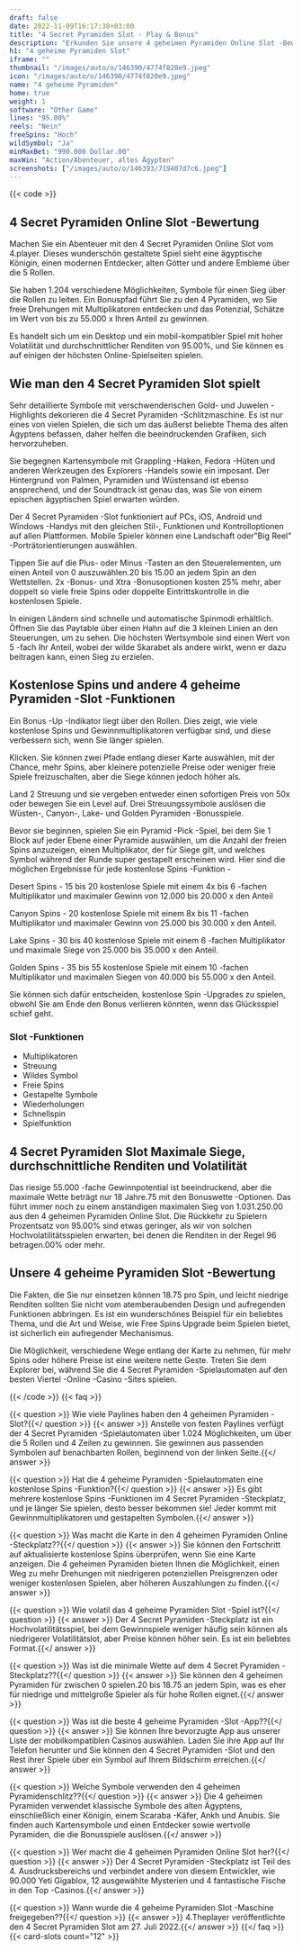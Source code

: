 ```yaml
---
draft: false
date: 2022-11-09T16:17:38+03:00
title: "4 Secret Pyramiden Slot - Play & Bonus"
description: "Erkunden Sie unsere 4 geheimen Pyramiden Online Slot -Bewertung, um das Gameplay, die Funktionen und das Spielen mit dem besten Casino -Bonus zu enthüllen."
h1: "4 geheime Pyramiden Slot"
iframe: ""
thumbnail: "/images/auto/o/146390/4774f820e9.jpeg"
icon: "/images/auto/o/146390/4774f820e9.jpeg"
name: "4 geheime Pyramiden"
home: true
weight: 1
software: "Other Game"
lines: "95.00%"
reels: "Nein"
freeSpins: "Hoch"
wildSymbol: "Ja"
minMaxBet: "990.000 Dollar.00"
maxWin: "Action/Abenteuer, altes Ägypten"
screenshots: ["/images/auto/o/146393/719407d7c6.jpeg"]
---
```


{{< code >}}<h2>4 Secret Pyramiden Online Slot -Bewertung</h2><p>Machen Sie ein Abenteuer mit den 4 Secret Pyramiden Online Slot vom 4.player. Dieses wunderschön gestaltete Spiel sieht eine ägyptische Königin, einen modernen Entdecker, alten Götter und andere Embleme über die 5 Rollen.</p><p>Sie haben 1.204 verschiedene Möglichkeiten, Symbole für einen Sieg über die Rollen zu leiten. Ein Bonuspfad führt Sie zu den 4 Pyramiden, wo Sie freie Drehungen mit Multiplikatoren entdecken und das Potenzial, Schätze im Wert von bis zu 55.000 x Ihren Anteil zu gewinnen.</p><p>Es handelt sich um ein Desktop und ein mobil-kompatibler Spiel mit hoher Volatilität und durchschnittlicher Renditen von 95.00%, und Sie können es auf einigen der höchsten Online-Spielseiten spielen.</p><h2>Wie man den 4 Secret Pyramiden Slot spielt</h2><p>Sehr detaillierte Symbole mit verschwenderischen Gold- und Juwelen -Highlights dekorieren die 4 Secret Pyramiden -Schlitzmaschine. Es ist nur eines von vielen Spielen, die sich um das äußerst beliebte Thema des alten Ägyptens befassen, daher helfen die beeindruckenden Grafiken, sich hervorzuheben.</p><p>Sie begegnen Kartensymbole mit Grappling -Haken, Fedora -Hüten und anderen Werkzeugen des Explorers -Handels sowie ein imposant. Der Hintergrund von Palmen, Pyramiden und Wüstensand ist ebenso ansprechend, und der Soundtrack ist genau das, was Sie von einem epischen ägyptischen Spiel erwarten würden.</p><p>Der 4 Secret Pyramiden -Slot funktioniert auf PCs, iOS, Android und Windows -Handys mit den gleichen Stil-, Funktionen und Kontrolloptionen auf allen Plattformen. Mobile Spieler können eine Landschaft oder"Big Reel" -Porträtorientierungen auswählen.</p><p>Tippen Sie auf die Plus- oder Minus -Tasten an den Steuerelementen, um einen Anteil von 0 auszuwählen.20 bis 15.00 an jedem Spin an den Wettstellen. 2x -Bonus- und Xtra -Bonusoptionen kosten 25% mehr, aber doppelt so viele freie Spins oder doppelte Eintrittskontrolle in die kostenlosen Spiele.</p><p>In einigen Ländern sind schnelle und automatische Spinmodi erhältlich. Öffnen Sie das Paytable über einen Hahn auf die 3 kleinen Linien an den Steuerungen, um zu sehen. Die höchsten Wertsymbole sind einen Wert von 5 -fach Ihr Anteil, wobei der wilde Skarabet als andere wirkt, wenn er dazu beitragen kann, einen Sieg zu erzielen.</p><h2>Kostenlose Spins und andere 4 geheime Pyramiden -Slot -Funktionen</h2><p>Ein Bonus -Up -Indikator liegt über den Rollen. Dies zeigt, wie viele kostenlose Spins und Gewinnmultiplikatoren verfügbar sind, und diese verbessern sich, wenn Sie länger spielen.</p><p>Klicken. Sie können zwei Pfade entlang dieser Karte auswählen, mit der Chance, mehr Spins, aber kleinere potenzielle Preise oder weniger freie Spiele freizuschalten, aber die Siege können jedoch höher als.</p><p>Land 2 Streuung und sie vergeben entweder einen sofortigen Preis von 50x oder bewegen Sie ein Level auf. Drei Streuungssymbole auslösen die Wüsten-, Canyon-, Lake- und Golden Pyramiden -Bonusspiele.</p><p>Bevor sie beginnen, spielen Sie ein Pyramid -Pick -Spiel, bei dem Sie 1 Block auf jeder Ebene einer Pyramide auswählen, um die Anzahl der freien Spins anzuzeigen, einen Multiplikator, der für Siege gilt, und welches Symbol während der Runde super gestapelt erscheinen wird. Hier sind die möglichen Ergebnisse für jede kostenlose Spins -Funktion -</p><p>Desert Spins - 15 bis 20 kostenlose Spiele mit einem 4x bis 6 -fachen Multiplikator und maximaler Gewinn von 12.000 bis 20.000 x den Anteil</p><p>Canyon Spins - 20 kostenlose Spiele mit einem 8x bis 11 -fachen Multiplikator und maximaler Gewinn von 25.000 bis 30.000 x den Anteil.</p><p>Lake Spins - 30 bis 40 kostenlose Spiele mit einem 6 -fachen Multiplikator und maximale Siege von 25.000 bis 35.000 x den Anteil.</p><p>Golden Spins - 35 bis 55 kostenlose Spiele mit einem 10 -fachen Multiplikator und maximalen Siegen von 40.000 bis 55.000 x den Anteil.</p><p>Sie können sich dafür entscheiden, kostenlose Spin -Upgrades zu spielen, obwohl Sie am Ende den Bonus verlieren könnten, wenn das Glücksspiel schief geht.</p><h3>
Slot -Funktionen</h3><ul>
<li></span>
Multiplikatoren</li>
<li></span>
Streuung</li>
<li></span>
Wildes Symbol</li>
<li></span>
Freie Spins</li>
<li></span>
Gestapelte Symbole</li>
<li></span>
Wiederholungen</li>
<li></span>
Schnellspin</li>
<li></span>
Spielfunktion</li></ul><h2>4 Secret Pyramiden Slot Maximale Siege, durchschnittliche Renditen und Volatilität</h2><p>Das riesige 55.000 -fache Gewinnpotential ist beeindruckend, aber die maximale Wette beträgt nur 18 Jahre.75 mit den Bonuswette -Optionen. Das führt immer noch zu einem anständigen maximalen Sieg von 1.031.250.00 aus den 4 geheimen Pyramiden Online Slot. Die Rückkehr zu Spielern Prozentsatz von 95.00% sind etwas geringer, als wir von solchen Hochvolatilitätsspielen erwarten, bei denen die Renditen in der Regel 96 betragen.00% oder mehr.</p><h2>Unsere 4 geheime Pyramiden Slot -Bewertung</h2><p>Die Fakten, die Sie nur einsetzen können 18.75 pro Spin, und leicht niedrige Renditen sollten Sie nicht vom atemberaubenden Design und aufregenden Funktionen abbringen. Es ist ein wunderschönes Beispiel für ein beliebtes Thema, und die Art und Weise, wie Free Spins Upgrade beim Spielen bietet, ist sicherlich ein aufregender Mechanismus.</p><p>Die Möglichkeit, verschiedene Wege entlang der Karte zu nehmen, für mehr Spins oder höhere Preise ist eine weitere nette Geste. Treten Sie dem Explorer bei, während Sie die 4 Secret Pyramiden -Spielautomaten auf den besten Viertel -Online -Casino -Sites spielen.</p>
{{< /code >}}
{{< faq >}}

{{< question >}} Wie viele Paylines haben den 4 geheimen Pyramiden -Slot?{{</ question >}}
{{< answer >}} Anstelle von festen Paylines verfügt der 4 Secret Pyramiden -Spielautomaten über 1.024 Möglichkeiten, um über die 5 Rollen und 4 Zeilen zu gewinnen. Sie gewinnen aus passenden Symbolen auf benachbarten Rollen, beginnend von der linken Seite.{{</ answer >}}

{{< question >}} Hat die 4 geheime Pyramiden -Spielautomaten eine kostenlose Spins -Funktion?{{</ question >}}
{{< answer >}} Es gibt mehrere kostenlose Spins -Funktionen im 4 Secret Pyramiden -Steckplatz, und je länger Sie spielen, desto besser bekommen sie! Jeder kommt mit Gewinnmultiplikatoren und gestapelten Symbolen.{{</ answer >}}

{{< question >}} Was macht die Karte in den 4 geheimen Pyramiden Online -Steckplatz??{{</ question >}}
{{< answer >}} Sie können den Fortschritt auf aktualisierte kostenlose Spins überprüfen, wenn Sie eine Karte anzeigen. Die 4 geheimen Pyramiden bieten Ihnen die Möglichkeit, einen Weg zu mehr Drehungen mit niedrigeren potenziellen Preisgrenzen oder weniger kostenlosen Spielen, aber höheren Auszahlungen zu finden.{{</ answer >}}

{{< question >}} Wie volatil das 4 geheime Pyramiden Slot -Spiel ist?{{</ question >}}
{{< answer >}} Der 4 Secret Pyramiden -Steckplatz ist ein Hochvolatilitätsspiel, bei dem Gewinnspiele weniger häufig sein können als niedrigerer Volatilitätslot, aber Preise können höher sein. Es ist ein beliebtes Format.{{</ answer >}}

{{< question >}} Was ist die minimale Wette auf dem 4 Secret Pyramiden -Steckplatz??{{</ question >}}
{{< answer >}} Sie können den 4 geheimen Pyramiden für zwischen 0 spielen.20 bis 18.75 an jedem Spin, was es eher für niedrige und mittelgroße Spieler als für hohe Rollen eignet.{{</ answer >}}

{{< question >}} Was ist die beste 4 geheime Pyramiden -Slot -App??{{</ question >}}
{{< answer >}} Sie können Ihre bevorzugte App aus unserer Liste der mobilkompatiblen Casinos auswählen. Laden Sie ihre App auf Ihr Telefon herunter und Sie können den 4 Secret Pyramiden -Slot und den Rest ihrer Spiele über ein Symbol auf Ihrem Bildschirm erreichen.{{</ answer >}}

{{< question >}} Welche Symbole verwenden den 4 geheimen Pyramidenschlitz??{{</ question >}}
{{< answer >}} Die 4 geheimen Pyramiden verwendet klassische Symbole des alten Ägyptens, einschließlich einer Königin, einem Scaraba -Käfer, Ankh und Anubis. Sie finden auch Kartensymbole und einen Entdecker sowie wertvolle Pyramiden, die die Bonusspiele auslösen.{{</ answer >}}

{{< question >}} Wer macht die 4 geheimen Pyramiden Online Slot her?{{</ question >}}
{{< answer >}} Der 4 Secret Pyramiden -Steckplatz ist Teil des 4. Ausdrucksbereichs und verbindet andere von diesem Entwickler, wie 90.000 Yeti Gigablox, 12 ausgewählte Mysterien und 4 fantastische Fische in den Top -Casinos.{{</ answer >}}

{{< question >}} Wann wurde die 4 geheime Pyramiden Slot -Maschine freigegeben??{{</ question >}}
{{< answer >}} 4.Theplayer veröffentlichte den 4 Secret Pyramiden Slot am 27. Juli 2022.{{</ answer >}}
{{</ faq >}}
 {{< card-slots count="12" >}}